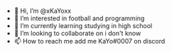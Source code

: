- 👋 Hi, I’m @xKaYoxx
- 👀 I’m interested in football and programming
- 🌱 I’m currently learning studying in high school
- 💞️ I’m looking to collaborate on i don't know
- 📫 How to reach me add me KaYo#0007 on discord

<!---
xKaYoxx/xKaYoxx is a ✨ special ✨ repository because its `README.md` (this file) appears on your GitHub profile.
You can click the Preview link to take a look at your changes.
--->
